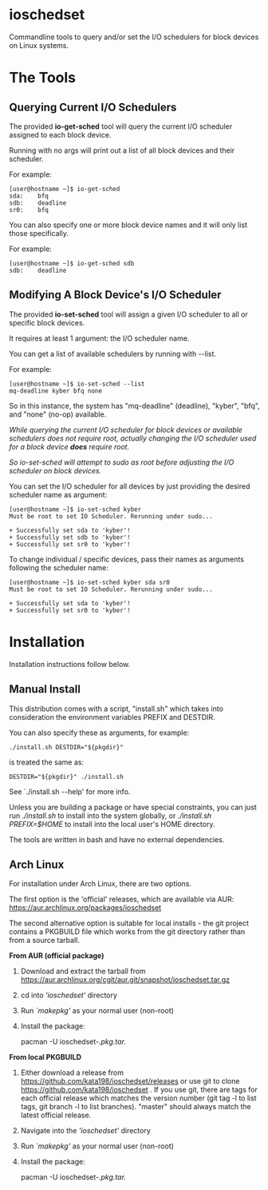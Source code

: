 # ioschedset

Commandline tools to query and/or set the I/O schedulers for block devices on Linux systems.


The Tools
=========


Querying Current I/O Schedulers
-------------------------------

The provided **io-get-sched** tool will query the current I/O scheduler assigned to each block device.

Running with no args will print out a list of all block devices and their scheduler.

For example:


	[user@hostname ~]$ io-get-sched 
	sda:	bfq
	sdb:	deadline
	sr0:	bfq


You can also specify one or more block device names and it will only list those specifically.

For example:

	[user@hostname ~]$ io-get-sched sdb
	sdb:	deadline


Modifying A Block Device's I/O Scheduler
----------------------------------------

The provided **io-set-sched** tool will assign a given I/O scheduler to all or specific block devices.

It requires at least 1 argument: the I/O scheduler name.

You can get a list of available schedulers by running with \-\-list.

For example:

	[user@hostname ~]$ io-set-sched --list
	mq-deadline kyber bfq none

So in this instance, the system has "mq-deadline" (deadline), "kyber", "bfq", and "none" (no-op) available.

*While querying the current I/O scheduler for block devices or available schedulers does not require root, actually changing the I/O scheduler used for a block device **does** require root.*

*So io-set-sched will attempt to sudo as root before adjusting the I/O scheduler on block devices.*


You can set the I/O scheduler for all devices by just providing the desired scheduler name as argument:

	[user@hostname ~]$ io-set-sched kyber
	Must be root to set IO Scheduler. Rerunning under sudo...
	
	+ Successfully set sda to 'kyber'!
	+ Successfully set sdb to 'kyber'!
	+ Successfully set sr0 to 'kyber'!


To change individual / specific devices, pass their names as arguments following the scheduler name:

	[user@hostname ~]$ io-set-sched kyber sda sr0
	Must be root to set IO Scheduler. Rerunning under sudo...
	
	+ Successfully set sda to 'kyber'!
	+ Successfully set sr0 to 'kyber'!


Installation
============

Installation instructions follow below.


Manual Install
--------------

This distribution comes with a script, "install.sh" which takes into consideration the environment variables PREFIX and DESTDIR.

You can also specify these as arguments, for example:

    ./install.sh DESTDIR="${pkgdir}"

is treated the same as:

    DESTDIR="${pkgdir}" ./install.sh

See \`./install.sh --help' for more info.


Unless you are building a package or have special constraints, you can just run *./install.sh* to install into the system globally, or *./install.sh PREFIX=$HOME* to install into the local user's HOME directory.


The tools are written in bash and have no external dependencies.


Arch Linux
----------

For installation under Arch Linux, there are two options.

The first option is the 'official' releases, which are available via AUR: https://aur.archlinux.org/packages/ioschedset

The second alternative option is suitable for local installs - the git project contains a PKGBUILD file which works from the git directory rather than from a source tarball.


**From AUR (official package)**


1. Download and extract the tarball from https://aur.archlinux.org/cgit/aur.git/snapshot/ioschedset.tar.gz

2. cd into *'ioschedset'* directory

3. Run *\`makepkg'* as your normal user (non-root)

4. Install the package:

	pacman -U ioschedset-*.pkg.tar.*


**From local PKGBUILD**


1. Either download a release from https://github.com/kata198/ioschedset/releases or use git to clone https://github.com/kata198/ioschedset . If you use git, there are tags for each official release which matches the version number (git tag -l to list tags, git branch -l to list branches). "master" should always match the latest official release.

2. Navigate into the *'ioschedset'* directory

3. Run *\`makepkg'* as your normal user (non-root)

4. Install the package:

	pacman -U ioschedset-*.pkg.tar.*


